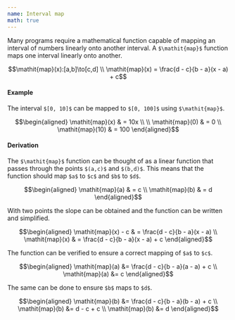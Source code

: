```yaml
---
name: Interval map
math: true
---
```


Many programs require a mathematical function capable of mapping an interval of numbers linearly onto another interval. A `$\mathit{map}$` function maps one interval linearly onto another.

```math
\mathit{map}(x):[a,b]\to[c,d] \\
\mathit{map}(x) = \frac{d - c}{b - a}(x - a) + c
```

#### Example

The interval `$[0, 10]$` can be mapped to `$[0, 100]$` using `$\mathit{map}$`.

```math
\begin{aligned}
  \mathit{map}(x) & = 10x \\
  \\
  \mathit{map}(0) & = 0 \\
  \mathit{map}(10) & = 100
\end{aligned}
```

#### Derivation

The `$\mathit{map}$` function can be thought of as a linear function that passes through the points `$(a,c)$` and `$(b,d)$`. This means that the function should map `$a$` to `$c$` and `$b$` to `$d$`.

```math
\begin{aligned}
  \mathit{map}(a) & = c \\
  \mathit{map}(b) & = d
\end{aligned}
```

With two points the slope can be obtained and the function can be written and simplified.

```math
\begin{aligned}
  \mathit{map}(x) - c & = \frac{d - c}{b - a}(x - a) \\
  \mathit{map}(x) & = \frac{d - c}{b - a}(x - a) + c
\end{aligned}
```

The function can be verified to ensure a correct mapping of `$a$` to `$c$`.

```math
\begin{aligned}
  \mathit{map}(a) &= \frac{d - c}{b - a}(a - a) + c \\
  \mathit{map}(a) &= c
\end{aligned}
```

The same can be done to ensure `$b$` maps to `$d$`.

```math
\begin{aligned}
  \mathit{map}(b) &= \frac{d - c}{b - a}(b - a) + c \\
  \mathit{map}(b) &= d - c + c \\
  \mathit{map}(b) &= d
\end{aligned}
```
